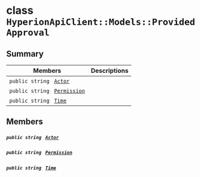 # class `HyperionApiClient::Models::ProvidedApproval` 

## Summary

 Members                                | Descriptions                                
----------------------------------------|---------------------------------------------
`public string ` [`Actor`](#class_hyperion_api_client_1_1_models_1_1_provided_approval_1a67d2b5c3a2555916f815d83a40efa582) | 
`public string ` [`Permission`](#class_hyperion_api_client_1_1_models_1_1_provided_approval_1a033dd78be5f1f73803d47db8079a774a) | 
`public string ` [`Time`](#class_hyperion_api_client_1_1_models_1_1_provided_approval_1a2e05cace0aa52d809654c7248e052ef2) | 

## Members

##### `public string ` [`Actor`](#class_hyperion_api_client_1_1_models_1_1_provided_approval_1a67d2b5c3a2555916f815d83a40efa582) 

##### `public string ` [`Permission`](#class_hyperion_api_client_1_1_models_1_1_provided_approval_1a033dd78be5f1f73803d47db8079a774a) 

##### `public string ` [`Time`](#class_hyperion_api_client_1_1_models_1_1_provided_approval_1a2e05cace0aa52d809654c7248e052ef2) 

